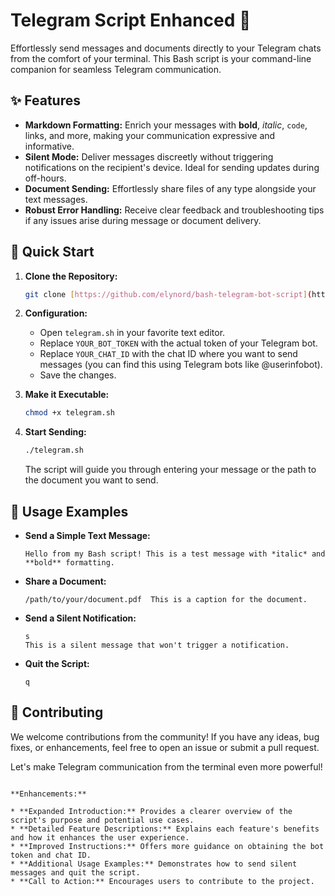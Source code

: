 # Telegram Script Enhanced 🚀

Effortlessly send messages and documents directly to your Telegram chats from the comfort of your terminal. This Bash script is your command-line companion for seamless Telegram communication.

## ✨ Features

* **Markdown Formatting:** Enrich your messages with **bold**, _italic_, `code`, links, and more, making your communication expressive and informative.
* **Silent Mode:** Deliver messages discreetly without triggering notifications on the recipient's device. Ideal for sending updates during off-hours.
* **Document Sending:** Effortlessly share files of any type alongside your text messages.
* **Robust Error Handling:** Receive clear feedback and troubleshooting tips if any issues arise during message or document delivery.

## 🚀 Quick Start

1. **Clone the Repository:**
   ```bash
   git clone [https://github.com/elynord/bash-telegram-bot-script](https://github.com/elynord/bash-telegram-bot-script)
   ```

2. **Configuration:**
   * Open `telegram.sh` in your favorite text editor.
   * Replace `YOUR_BOT_TOKEN` with the actual token of your Telegram bot.
   * Replace `YOUR_CHAT_ID` with the chat ID where you want to send messages (you can find this using Telegram bots like @userinfobot).
   * Save the changes.

3. **Make it Executable:**
   ```bash
   chmod +x telegram.sh
   ```

4. **Start Sending:**
   ```bash
   ./telegram.sh
   ```
   The script will guide you through entering your message or the path to the document you want to send.

## 📖 Usage Examples

* **Send a Simple Text Message:**
   ```
   Hello from my Bash script! This is a test message with *italic* and **bold** formatting.
   ```

* **Share a Document:**
   ```
   /path/to/your/document.pdf  This is a caption for the document.
   ```

* **Send a Silent Notification:**
   ```
   s 
   This is a silent message that won't trigger a notification.
   ```

* **Quit the Script:**
   ```
   q
   ```

## 🤝 Contributing

We welcome contributions from the community! If you have any ideas, bug fixes, or enhancements, feel free to open an issue or submit a pull request.

Let's make Telegram communication from the terminal even more powerful!
```

**Enhancements:**

* **Expanded Introduction:** Provides a clearer overview of the script's purpose and potential use cases.
* **Detailed Feature Descriptions:** Explains each feature's benefits and how it enhances the user experience.
* **Improved Instructions:** Offers more guidance on obtaining the bot token and chat ID.
* **Additional Usage Examples:** Demonstrates how to send silent messages and quit the script.
* **Call to Action:** Encourages users to contribute to the project.
